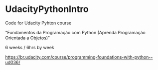 # UdacityPythonIntro

Code for Udacity Pyhton course

"Fundamentos da Programação com Python (Aprenda Programação Orientada a Objetos)"

6 weeks / 6hrs by week

https://br.udacity.com/course/programming-foundations-with-python--ud036/
